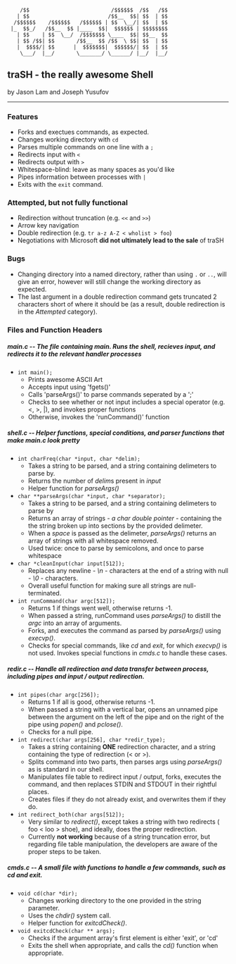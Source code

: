 
```
    /$$                          /$$$$$$  /$$   /$$
   | $$                         /$$__  $$| $$  | $$
  /$$$$$$    /$$$$$$   /$$$$$$ | $$  \__/| $$  | $$
 |_  $$_/   /$$__  $$ |____  $$|  $$$$$$ | $$$$$$$$
   | $$    | $$  \__/  /$$$$$$$ \____  $$| $$__  $$
   | $$ /$$| $$       /$$__  $$ /$$  \ $$| $$  | $$
   |  $$$$/| $$      |  $$$$$$$|  $$$$$$/| $$  | $$
    \___/  |__/       \_______/ \______/ |__/  |__/
```
## **traSH** - the really awesome Shell
by Jason Lam and Joseph Yusufov
***

### Features
- Forks and exectues commands, as expected.
- Changes working directory with `cd`
- Parses multiple commands on one line with a `;`
- Redirects input with `<`
- Redirects output with `>`
- Whitespace-blind: leave as many spaces as you'd like
- Pipes information between processes with `|`
- Exits with the `exit` command.

### Attempted, but not fully functional
- Redirection without truncation (e.g. `<<` and `>>`)
- Arrow key navigation
- Double redirection (e.g. `tr a-z A-Z < wholist > foo`)
- Negotiations with Microsoft **did not ultimately lead to the sale** of traSH

### Bugs
- Changing directory into a named directory, rather than using `.` or `..`, will give an error, however will still change the working directory as expected. 
- The last argument in a double redirection command gets truncated 2 characters short of where it should be (as a result, double redirection is in the *Attempted* category).

### Files and Function Headers
##### **main.c** -- The file containing main. Runs the shell, recieves input, and redirects it to the relevant handler processes  
- `int main();`
    - Prints awesome ASCII Art 
    - Accepts input using 'fgets()'
    - Calls 'parseArgs()' to parse commands seperated by a ';'
    - Checks to see whether or not input includes a special operator (e.g. <, >, |), and invokes proper functions
    - Otherwise, invokes the 'runCommand()' function 
##### **shell.c** -- Helper functions, special conditions, and parser functions that make *main.c* look pretty
- `int charFreq(char *input, char *delim);`
    - Takes a string to be parsed, and a string containing delimeters to parse by.
    - Returns the number of *delim*s present in *input*
    - Helper function for *parseArgs()*
- `char **parseArgs(char *input, char *separator);`
    - Takes a string to be parsed, and a string containing delimeters to parse by
    - Returns an array of strings - *a char double pointer* - containing the the string broken up into sections by the provided delimeter.
    - When a *space* is passed as the delimeter, *parseArgs()* returns an array of strings with all whitespace removed.
    - Used twice: once to parse by semicolons, and once to parse whitespace
- `char *cleanInput(char input[512]);`
    - Replaces any newline - *\n* - characters at the end of a string with null - *\0* -  characters.
    - Overall useful function for making sure all strings are null-terminated.
- `int runCommand(char argc[512]);`
    - Returns 1 if things went well, otherwise returns -1.
    - When passed a string, runCommand uses *parseArgs()* to distill the *argc* into an array of arguments.
    - Forks, and executes the command as parsed by *parseArgs()* using *execvp()*.
    - Checks for special commands, like *cd* and *exit*, for which *execvp()* is not used. Invokes special functions in *cmds.c* to handle these cases.
##### **redir.c** -- Handle all redirection and data transfer between process, including pipes and input / output redirection.
- `int pipes(char argc[256]);`
    - Returns 1 if all is good, otherwise returns -1.
    - When passed a string with a vertical bar, opens an unnamed pipe between the argument on the left of the pipe and on the right of the pipe using *popen()* and *pclose()*.
    - Checks for a null pipe.
- `int redirect(char args[256], char *redir_type);`
    - Takes a string containing **ONE** redirection character, and a string containing the type of redirection (< or >).   
    - Splits command into two parts, then parses args using *parseArgs()* as is standard in our shell.
    - Manipulates file table to redirect input / output, forks, executes the command, and then replaces STDIN and STDOUT in their rightful places.
    - Creates files if they do not already exist, and overwrites them if they do.
- `int redirect_both(char args[512]);`
    - Very similar to *redirect()*, except takes a string with two redirects ( foo < loo > shoe), and ideally, does the proper redirection.
    - Currently **not working** because of a string truncation error, but regarding file table manipulation, the developers are aware of the proper steps to be taken.
##### **cmds.c** -- A small file with functions to handle a few commands, such as cd and exit.
- `void cd(char *dir);`
    - Changes working directory to the one provided in the string parameter.
    - Uses the *chdir()* system call.
    - Helper function for *exitcdCheck()*.
- `void exitcdCheck(char ** args);`
    - Checks if the argument array's first element is either 'exit', or 'cd'
    - Exits the shell when appropriate, and calls the *cd()* function when appropriate.






